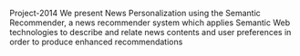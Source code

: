 Project-2014
We present News Personalization using the Semantic Recommender, a news recommender system which applies Semantic Web technologies to describe and relate news contents and user preferences in order to produce enhanced recommendations
